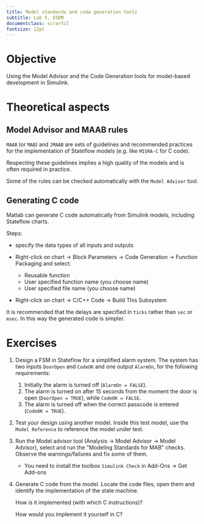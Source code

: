```yaml
---
title: Model standards and code generation tools
subtitle: Lab 5, ESDM
documentclass: scrartcl
fontsize: 12pt
---
```


# Objective

Using the Model Advisor and the Code Generation tools 
for model-based development in Simulink.

# Theoretical aspects

## Model Advisor and MAAB rules

`MAAB` (or `MAB`) and `JMAAB` are sets of guidelines and recommended practices for the implementation of Stateflow models (e.g. like `MISRA-C` for C code).

Respecting these guidelines implies a high quality of the models and is often required in practice.

Some of the rules can be checked automatically with the `Model Advisor` tool.

## Generating C code

Matlab can generate C code automatically from Simulink models, including Stateflow charts.


Steps:

- specify the data types of all inputs and outputs
 - Right-click on chart -> Block Parameters -> Code Generation -> Function Packaging and select:
 
   - Reusable function
   - User specified function name (you choose name)
   - User specified file name (you choose name)
 
- Right-click on chart -> C/C++ Code -> Build This Subsystem

It is recommended that the delays are specified in `ticks` rather than `sec` or `msec`. 
In this way the generated code is simpler.

# Exercises

1. Design a FSM in Stateflow for a simplified alarm system. The system has two inputs `DoorOpen` and `CodeOK` and one output `AlarmOn`, for the following requirements:

    1. Initially the alarm is turned off (`AlarmOn = FALSE`).
    2. The alarm is turned on after 15 seconds from the moment the door is open (`DoorOpen = TRUE`), while `CodeOK = FALSE`. 
    3. The alarm is turned off when the correct passcode is entered (`CodeOK = TRUE`).

2. Test your design using another model. Inside this test model, use the `Model Reference` to reference the model under test.

3. Run the Model advisor tool (Analysis -> Model Advisor -> Model Advisor), select and run the "Modeling Standards for MAB" checks. Observe the warnings/failures and fix some of them.

   - You need to install the toolbox `Simulink Check` in Add-Ons -> Get Add-ons

4. Generate C code from the model. Locate the code files, open them and identify the implementation of the state machine. 

   How is it implemented (with which C instructions)?
   
   How would you implement it yourself in C?
   

